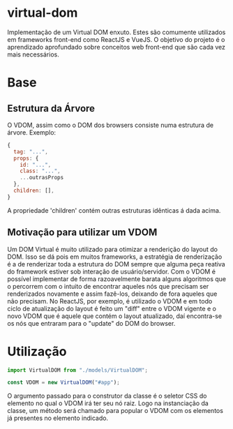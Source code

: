 # virtual-dom
Implementação de um Virtual DOM enxuto. Estes são comumente utilizados em frameworks front-end como ReactJS e VueJS.
O objetivo do projeto é o aprendizado aprofundado sobre conceitos web front-end que são cada vez mais necessários.

# Base
## Estrutura da Árvore
O VDOM, assim como o DOM dos browsers consiste numa estrutura de árvore. Exemplo:
```javascript
{
  tag: "...",
  props: {
    id: "...",
    class: "...",
    ...outrasProps
  },
  children: [],
}
```
A propriedade 'children' contém outras estruturas idênticas á dada acima.

## Motivação para utilizar um VDOM
Um DOM Virtual é muito utilizado para otimizar a renderição do layout do DOM. Isso se dá pois em muitos frameworks, a estratégia de renderização é a de renderizar toda a estrutura do DOM sempre que alguma peça reativa do framework estiver sob interação de usuário/servidor. Com o VDOM é possível implementar de forma razoavelmente barata alguns algoritmos que o percorrem com o intuito de encontrar aqueles nós que precisam ser renderizados novamente e assim fazê-los, deixando de fora aqueles que não precisam. No ReactJS, por exemplo, é utilizado o VDOM e em todo ciclo de atualização do layout é feito um "diff" entre o VDOM vigente e o novo VDOM que é aquele que contém o layout atualizado, daí encontra-se os nós que entraram para o "update" do DOM do browser.

# Utilização

```javascript
import VirtualDOM from "./models/VirtualDOM";

const VDOM = new VirtualDOM("#app");
```
O argumento passado para o construtor da classe é o seletor CSS do elemento no qual o VDOM irá ter seu nó raiz. Logo na instanciação da classe, um método será chamado para popular o VDOM com os elementos já presentes no elemento indicado.

